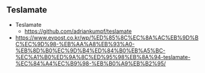 ## Teslamate
- Teslamate 
  - https://github.com/adriankumpf/teslamate 
- https://www.evpost.co.kr/wp/%ED%85%8C%EC%8A%AC%EB%9D%BC%EC%9D%98-%EB%AA%A8%EB%93%A0-%EB%8D%B0%EC%9D%B4%ED%84%B0%EB%A5%BC-%EC%A1%B0%ED%9A%8C%ED%95%98%EB%8A%94-teslamate-%EC%84%A4%EC%B9%98-%EB%B0%A9%EB%B2%95/
